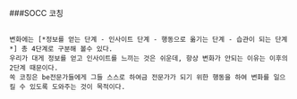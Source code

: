 ###SOCC 코칭

<code>
변화에는 [*정보를 얻는 단계 - 인사이트 단계 - 행동으로 옮기는 단계 - 습관이 되는 단계*] 총 4단계로 구분해 볼수 있다.
우리가 대게 정보를 얻고 인사이트를 느끼는 것은 쉬운데, 항상 변화가 안되는 이유는 이후의 2단계 때문이다.
쏙 코칭은 be전문가들에게 그들 스스로 하여금 전문가가 되기 위한 행동을 하여 변화를 일으킬 수 있도록 도와주는 것이 목적이다.
</code>